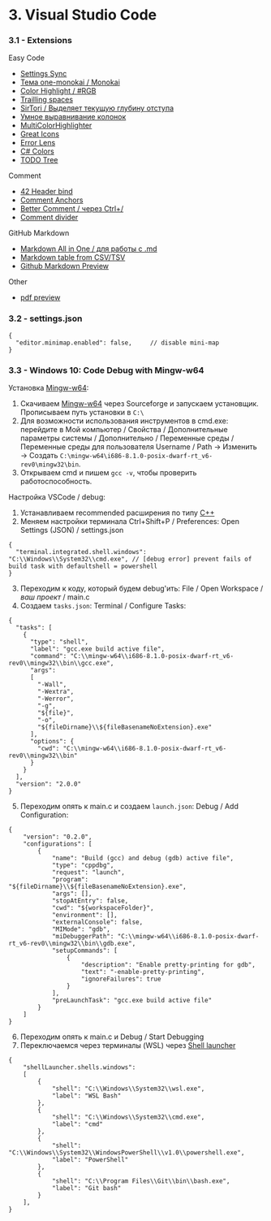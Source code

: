 # 3. Visual Studio Code #

### 3.1 - Extensions ###
Easy Code
   * [Settings Sync](https://marketplace.visualstudio.com/items?itemName=Shan.code-settings-sync)
   * [Тема one-monokai / Monokai](https://marketplace.visualstudio.com/items?itemName=azemoh.one-monokai)
   * [Color Highlight / #RGB](https://marketplace.visualstudio.com/items?itemName=naumovs.color-highlight)
   * [Trailling spaces](https://marketplace.visualstudio.com/items?itemName=shardulm94.trailing-spaces)
   * [SirTori / Выделяет текущую глубину отступа](https://marketplace.visualstudio.com/items?itemName=SirTori.indenticator)
   * [Умное выравнивание колонок](https://marketplace.visualstudio.com/items?itemName=lmcarreiro.vscode-smart-column-indenter)
   * [MultiColorHighlighter](https://marketplace.visualstudio.com/items?itemName=456ken.multicolorhighlighter)
   * [Great Icons](https://marketplace.visualstudio.com/items?itemName=emmanuelbeziat.vscode-great-icons)
   * [Error Lens](https://marketplace.visualstudio.com/items?itemName=usernamehw.errorlens)
   * [C# Colors](https://marketplace.visualstudio.com/items?itemName=logerfo.csharp-colors)
   * [TODO Tree](https://marketplace.visualstudio.com/items?itemName=Gruntfuggly.todo-tree)

Comment
   * [42 Header bind](https://marketplace.visualstudio.com/items?itemName=kube.42header)
   * [Comment Anchors](https://marketplace.visualstudio.com/items?itemName=ExodiusStudios.comment-anchors)
   * [Better Comment / через Ctrl+/](https://marketplace.visualstudio.com/items?itemName=Gruntfuggly.bettercomment)
   * [Comment divider](https://marketplace.visualstudio.com/items?itemName=stackbreak.comment-divider)

GitHub Markdown
   * [Markdown All in One / для работы с .md](https://marketplace.visualstudio.com/items?itemName=yzhang.markdown-all-in-one)
   * [Markdown table from CSV/TSV](https://marketplace.visualstudio.com/items?itemName=jojoco.markdownfromcsv)
   * [Github Markdown Preview](https://marketplace.visualstudio.com/items?itemName=bierner.github-markdown-preview)

Other
   * [pdf preview](https://marketplace.visualstudio.com/items?itemName=tomoki1207.pdf)

### 3.2 - settings.json ###
```
{
  "editor.minimap.enabled": false,     // disable mini-map
}
```

### 3.3 - Windows 10: Code Debug with Mingw-w64 ###
Установка [Mingw-w64](https://code.visualstudio.com/docs/cpp/config-mingw):
1. Скачиваем [Mingw-w64](http://mingw-w64.org/doku.php/download/mingw-builds) через Sourceforge и запускаем установщик. Прописываем путь установки в `C:\`
2. Для возможности использования инструментов в cmd.exe: перейдите в Мой компьютер / Свойства / Дополнительные параметры системы / Дополнительно / Переменные среды / Переменные среды для пользователя Username / Path → Изменить → Создать `C:\mingw-w64\i686-8.1.0-posix-dwarf-rt_v6-rev0\mingw32\bin`.
3. Открываем cmd и пишем `gcc -v`, чтобы проверить работоспособность.

Настройка VSCode / debug:
1. Устанавливаем recommended расширения по типу [С++](https://marketplace.visualstudio.com/items?itemName=ms-vscode.cpptools)
2. Меняем настройки терминала Ctrl+Shift+P / Preferences: Open Settings (JSON) / settings.json
```
{
  "terminal.integrated.shell.windows": "C:\\Windows\\System32\\cmd.exe", // [debug error] prevent fails of build task with defaultshell = powershell
}
```
3. Переходим к коду, который будем debug'ить: File / Open Workspace / *ваш проект* / main.c
4. Создаем `tasks.json`: Terminal / Configure Tasks:
```
{
  "tasks": [
    {
      "type": "shell",
      "label": "gcc.exe build active file",
      "command": "C:\\mingw-w64\\i686-8.1.0-posix-dwarf-rt_v6-rev0\\mingw32\\bin\\gcc.exe",
      "args": 
      [
        "-Wall",
        "-Wextra",
        "-Werror",
        "-g",
        "${file}",
        "-o",
        "${fileDirname}\\${fileBasenameNoExtension}.exe"
      ],
      "options": {
        "cwd": "C:\\mingw-w64\\i686-8.1.0-posix-dwarf-rt_v6-rev0\\mingw32\\bin"
      }
    }
  ],
  "version": "2.0.0"
}
```
5. Переходим опять к main.c и создаем `launch.json`: Debug / Add Configuration:
```
{
    "version": "0.2.0",
    "configurations": [
        {
            "name": "Build (gcc) and debug (gdb) active file",
            "type": "cppdbg",
            "request": "launch",
            "program": "${fileDirname}\\${fileBasenameNoExtension}.exe",
            "args": [],
            "stopAtEntry": false,
            "cwd": "${workspaceFolder}",
            "environment": [],
            "externalConsole": false,
            "MIMode": "gdb",
            "miDebuggerPath": "C:\\mingw-w64\\i686-8.1.0-posix-dwarf-rt_v6-rev0\\mingw32\\bin\\gdb.exe",
            "setupCommands": [
                {
                    "description": "Enable pretty-printing for gdb",
                    "text": "-enable-pretty-printing",
                    "ignoreFailures": true
                }
            ],
            "preLaunchTask": "gcc.exe build active file"
        }
    ]
}
```
6. Переходим опять к main.c и Debug / Start Debugging
7. Переключаемся через терминалы (WSL) через [Shell launcher](https://marketplace.visualstudio.com/items?itemName=Tyriar.shell-launcher)
```
{
    "shellLauncher.shells.windows": 
    [
        {
            "shell": "C:\\Windows\\System32\\wsl.exe",
            "label": "WSL Bash"
        },
        {
            "shell": "C:\\Windows\\System32\\cmd.exe",
            "label": "cmd"
        },
        {
            "shell": "C:\\Windows\\System32\\WindowsPowerShell\\v1.0\\powershell.exe",
            "label": "PowerShell"
        },
        {
            "shell": "C:\\Program Files\\Git\\bin\\bash.exe",
            "label": "Git bash"
        }
    ],
}
```
